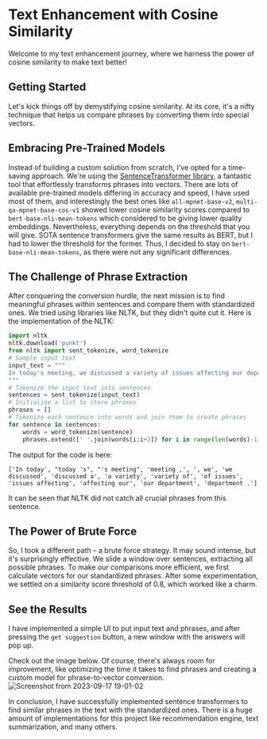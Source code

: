 # Text Enhancement with Cosine Similarity

Welcome to my text enhancement journey, where we harness the power of cosine similarity to make text better!

## Getting Started

Let's kick things off by demystifying cosine similarity. At its core, it's a nifty technique that helps us compare phrases by converting them into special vectors.

## Embracing Pre-Trained Models

Instead of building a custom solution from scratch, I've opted for a time-saving approach. We're using the [SentenceTransformer library](https://www.sbert.net/docs/pretrained_models.html), a fantastic tool that effortlessly transforms phrases into vectors. There are lots of available pre-trained models differing in accuracy and speed, I have used most of them, and interestingly the best ones like `all-mpnet-base-v2`, `multi-qa-mpnet-base-cos-v1` showed lower cosine similarity scores compared to `bert-base-nli-mean-tokens` which considered to be giving lower quality embeddings. Nevertheless, everything depends on the threshold that you will give. SOTA sentence transformers give the same results as BERT, but I had to lower the threshold for the former. Thus, I decided to stay on `bert-base-nli-mean-tokens`, as there were not any significant differences. 
## The Challenge of Phrase Extraction

After conquering the conversion hurdle, the next mission is to find meaningful phrases within sentences and compare them with standardized ones. We tried using libraries like NLTK, but they didn't quite cut it. Here is the implementation of the NLTK:

```python
import nltk
nltk.download('punkt')
from nltk import sent_tokenize, word_tokenize
# Sample input text
input_text = """
In today's meeting, we discussed a variety of issues affecting our department.
"""
# Tokenize the input text into sentences
sentences = sent_tokenize(input_text)
# Initialize a list to store phrases
phrases = []
# Tokenize each sentence into words and join them to create phrases
for sentence in sentences:
    words = word_tokenize(sentence)
    phrases.extend([' '.join(words[i:i+2]) for i in range(len(words)-1)])
```
The output for the code is here:
```
['In today', "today 's", "'s meeting", 'meeting ,', ', we', 'we discussed', 'discussed a', 'a variety', 'variety of', 'of issues', 'issues affecting', 'affecting our', 'our department', 'department .']
```
It can be seen that NLTK did not catch all crucial phrases from this sentence. 
## The Power of Brute Force

So, I took a different path – a brute force strategy. It may sound intense, but it's surprisingly effective. We slide a window over sentences, extracting all possible phrases. To make our comparisons more efficient, we first calculate vectors for our standardized phrases. After some experimentation, we settled on a similarity score threshold of 0.8, which worked like a charm.

## See the Results
I have implemented a simple UI to put input text and phrases, and after pressing the `get suggestion` button, a new window with the answers will pop up.

Check out the image below. Of course, there's always room for improvement, like optimizing the time it takes to find phrases and creating a custom model for phrase-to-vector conversion.
![Screenshot from 2023-09-17 19-01-02](https://github.com/AbzalAidakhmetov/Text_Improvement_Engine/assets/99760649/d0962140-7ef4-4498-bf6a-8f997802161b)


In conclusion, I have successfully implemented sentence transformers to find similar phrases in the text with the standardized ones. There is a huge amount of implementations for this project like recommendation engine, text summarization, and many others.
